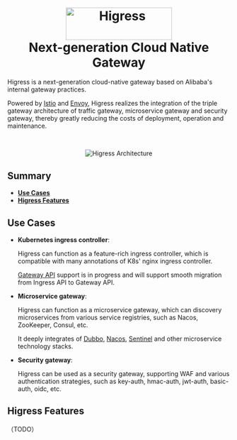 <h1 align="center">
    <img src="https://img.alicdn.com/imgextra/i2/O1CN01NwxLDd20nxfGBjxmZ_!!6000000006895-2-tps-960-290.png" alt="Higress" width="240" height="72.5">
  <br>
  Next-generation Cloud Native Gateway
</h1>

Higress is a next-generation cloud-native gateway based on Alibaba's internal gateway practices. 

Powered by [Istio](https://github.com/istio/istio) and [Envoy](https://github.com/envoyproxy/envoy), Higress realizes the integration of the triple gateway architecture of traffic gateway, microservice gateway and security gateway, thereby greatly reducing the costs of deployment, operation and maintenance.

<BR><center><img src="https://img.alicdn.com/imgextra/i4/O1CN01dqXHDi27RhjAtZyNp_!!6000000007794-0-tps-1794-1446.jpg" alt="Higress Architecture"></center>

## Summary

- [**Use Cases**](#use-cases)
- [**Higress Features**](#higress-features)


## Use Cases

- **Kubernetes ingress controller**: 

  Higress can function as a feature-rich ingress controller, which is compatible with many annotations of K8s' nginx ingress controller.
  
  [Gateway API](https://gateway-api.sigs.k8s.io/) support is in progress and will support smooth migration from Ingress API to Gateway API.
  
- **Microservice gateway**: 

  Higress can function as a microservice gateway, which can discovery microservices from various service registries, such as Nacos, ZooKeeper, Consul, etc.
  
  It deeply integrates of [Dubbo](https://github.com/apache/dubbo), [Nacos](https://github.com/alibaba/nacos), [Sentinel](https://github.com/alibaba/Sentinel) and other microservice technology stacks.
  
- **Security gateway**:

  Higress can be used as a security gateway, supporting WAF and various authentication strategies, such as key-auth, hmac-auth, jwt-auth, basic-auth, oidc, etc.  
  

## Higress Features

   （TODO）
  
  
